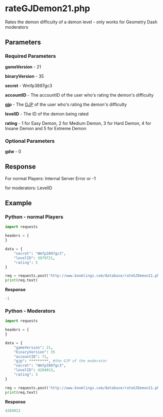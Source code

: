 # rateGJDemon21.php

Rates the demon difficulty of a demon level - only works for Geometry Dash moderators

## Parameters

### Required Parameters

**gameVersion** - 21

**binaryVersion** - 35

**secret** - Wmfp3897gc3

**accountID** - The accountID of the user who's rating the demon's difficulty

**gjp** - The [GJP](/topics/encryption/gjp.md) of the user who's rating the demon's difficulty

**levelID** - The ID of the demon being rated

**rating** - 1 for Easy Demon, 2 for Medium Demon, 3 for Hard Demon, 4 for Insane Demon and 5 for Extreme Demon

### Optional Parameters

**gdw** - 0 

## Response

For normal Players: Internal Server Error or -1

for moderators: LevelID

## Example

<!-- tabs:start -->

### **Python - normal Players**

```py
import requests

headers = {
}

data = {
    "secret": "Wmfp3897gc3",
    "levelID": 3979721,
    "rating": 5
}

req = requests.post('http://www.boomlings.com/database/rateGJDemon21.php', headers=headers, data=data)
print(req.text)
```

**Response**
```py
-1
```

### **Python - Moderators**

```py
import requests

headers = {
}

data = {
    "gameVersion": 21,
    "binaryVersion": 35
    "accountID": 71,
    "gjp": *********, #the GJP of the moderator
    "secret": "Wmfp3897gc3",
    "levelID": 4284013,
    "rating": 3
}

req = requests.post('http://www.boomlings.com/database/rateGJDemon21.php', headers=headers, data=data)
print(req.text)
```

**Response**
```py
4284013
```

<!-- tabs:end -->